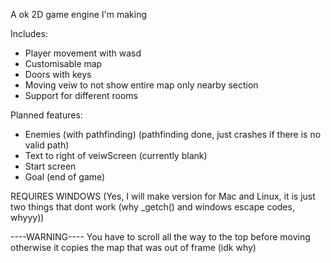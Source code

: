 A ok 2D game engine I'm making

Includes:

 - Player movement with wasd
 - Customisable map
 - Doors with keys
 - Moving veiw to not show entire map only nearby section
 - Support for different rooms

Planned features:

 - Enemies (with pathfinding) (pathfinding done, just crashes if there is no valid path)
 - Text to right of veiwScreen (currently blank)
 - Start screen
 - Goal (end of game)

REQUIRES WINDOWS
(Yes, I will make version for Mac and Linux, it is just two things that dont work (why _getch() and windows escape codes, whyyy))

----WARNING----
You have to scroll all the way to the top before moving otherwise it copies the map that was out of frame (idk why)
